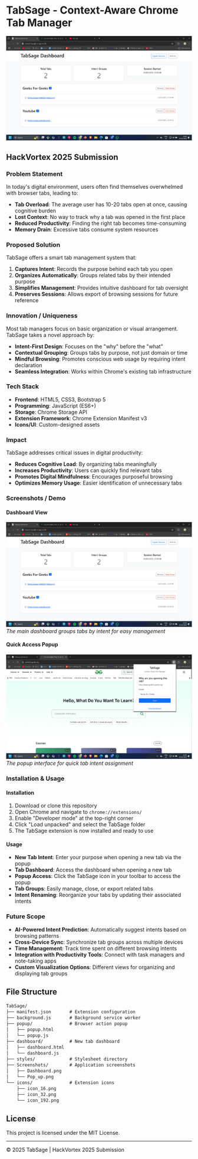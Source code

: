 # TabSage - Context-Aware Chrome Tab Manager

![TabSage](./Screenshots/Dashboard.png)

## HackVortex 2025 Submission

### Problem Statement

In today's digital environment, users often find themselves overwhelmed with browser tabs, leading to:

- **Tab Overload**: The average user has 10-20 tabs open at once, causing cognitive burden
- **Lost Context**: No way to track why a tab was opened in the first place
- **Reduced Productivity**: Finding the right tab becomes time-consuming
- **Memory Drain**: Excessive tabs consume system resources

### Proposed Solution

TabSage offers a smart tab management system that:

1. **Captures Intent**: Records the purpose behind each tab you open
2. **Organizes Automatically**: Groups related tabs by their intended purpose
3. **Simplifies Management**: Provides intuitive dashboard for tab oversight
4. **Preserves Sessions**: Allows export of browsing sessions for future reference

### Innovation / Uniqueness

Most tab managers focus on basic organization or visual arrangement. TabSage takes a novel approach by:

- **Intent-First Design**: Focuses on the "why" before the "what"
- **Contextual Grouping**: Groups tabs by purpose, not just domain or time
- **Mindful Browsing**: Promotes conscious web usage by requiring intent declaration
- **Seamless Integration**: Works within Chrome's existing tab infrastructure

### Tech Stack

- **Frontend**: HTML5, CSS3, Bootstrap 5
- **Programming**: JavaScript (ES6+)
- **Storage**: Chrome Storage API
- **Extension Framework**: Chrome Extension Manifest v3
- **Icons/UI**: Custom-designed assets

### Impact

TabSage addresses critical issues in digital productivity:

- **Reduces Cognitive Load**: By organizing tabs meaningfully
- **Increases Productivity**: Users can quickly find relevant tabs
- **Promotes Digital Mindfulness**: Encourages purposeful browsing
- **Optimizes Memory Usage**: Easier identification of unnecessary tabs

### Screenshots / Demo

#### Dashboard View

![Dashboard View](./Screenshots/Dashboard.png)
_The main dashboard groups tabs by intent for easy management_

#### Quick Access Popup

![Popup Interface](./Screenshots/Pop_up.png)
_The popup interface for quick tab intent assignment_

### Installation & Usage

#### Installation

1. Download or clone this repository
2. Open Chrome and navigate to `chrome://extensions/`
3. Enable "Developer mode" at the top-right corner
4. Click "Load unpacked" and select the TabSage folder
5. The TabSage extension is now installed and ready to use

#### Usage

- **New Tab Intent**: Enter your purpose when opening a new tab via the popup
- **Tab Dashboard**: Access the dashboard when opening a new tab
- **Popup Access**: Click the TabSage icon in your toolbar to access the popup
- **Tab Groups**: Easily manage, close, or export related tabs
- **Intent Renaming**: Reorganize your tabs by updating their associated intents

### Future Scope

- **AI-Powered Intent Prediction**: Automatically suggest intents based on browsing patterns
- **Cross-Device Sync**: Synchronize tab groups across multiple devices
- **Time Management**: Track time spent on different browsing intents
- **Integration with Productivity Tools**: Connect with task managers and note-taking apps
- **Custom Visualization Options**: Different views for organizing and displaying tab groups

## File Structure

```
TabSage/
├── manifest.json       # Extension configuration
├── background.js       # Background service worker
├── popup/              # Browser action popup
│   ├── popup.html
│   └── popup.js
├── dashboard/          # New tab dashboard
│   ├── dashboard.html
│   └── dashboard.js
├── styles/             # Stylesheet directory
├── Screenshots/        # Application screenshots
│   ├── Dashboard.png
│   └── Pop_up.png
└── icons/              # Extension icons
    ├── icon_16.png
    ├── icon_32.png
    └── icon_192.png
```

## License

This project is licensed under the MIT License.

---

&copy; 2025 TabSage | HackVortex 2025 Submission
